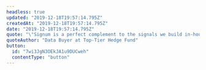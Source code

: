 ```yaml
---
headless: true
updated: "2019-12-18T19:57:14.795Z"
createdAt: "2019-12-18T19:57:14.795Z"
date: "2019-12-18T19:57:14.795Z"
quote: "\"Signum is a perfect complement to the signals we build in-house and the alternative data we buy from other vendors. Receiving accurate predictions with every market data tick opens up new possibilities for us.\""
quoteAuthor: "Data Buyer at Top-Tier Hedge Fund"
button:
  id: "7wi3JgN3OEkJA1u9DUCweh"
  contentType: "button"
---
```

